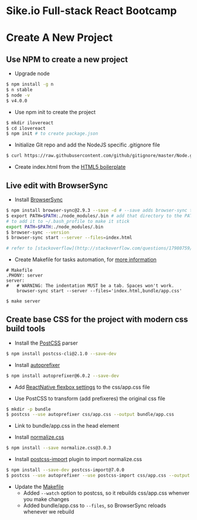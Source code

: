 Sike.io Full-stack React Bootcamp 
=========================

# Create A New Project

## Use NPM to create a new project

- Upgrade node

```bash
$ npm install -g n
$ n stable
$ node -v
$ v4.0.0
```

- Use npm init to create the project

```bash
$ mkdir ilovereact
$ cd ilovereact
$ npm init # to create package.json
```

- Initialize Git repo and add the NodeJS specific .gitignore file

```bash
$ curl https://raw.githubusercontent.com/github/gitignore/master/Node.gitignore > .gitignore
```

- Create index.html from the [HTML5 boilerplate](https://github.com/h5bp/html5-boilerplate/blob/master/src/index.html)

## Live edit with BrowserSync

- Install [BrowserSync](http://www.browsersync.io/)

```bash
$ npm install browser-sync@2.9.3 --save -d # --save adds browser-sync to package.json
$ export PATH=$PATH:./node_modules/.bin # add that directory to the PATH variable
# to add it to ~/.bash_profile to make it stick
export PATH=$PATH:./node_modules/.bin
$ browser-sync --version
$ browser-sync start --server --files=index.html

# refer to [stackoverflow](http://stackoverflow.com/questions/17980759/xcode-select-active-developer-directory-error-on-osx-mavericks) for npm package build failure: xcode-select: error: tool 'xcodebuild' requires Xcode, but active developer directory '/Library/Developer/CommandLineTools' is a command line tools instance
```

- Create Makefile for tasks automation, for [more information](http://www.sitepoint.com/using-gnu-make-front-end-development-build-tool/)

```
# Makefile
.PHONY: server
server:
#   # WARNING: The indentation MUST be a tab. Spaces won't work.
	browser-sync start --server --files='index.html,bundle/app.css'
```

```bash
$ make server
```

## Create base CSS for the project with modern css build tools

- Install the [PostCSS](https://github.com/postcss/postcss) parser

```bash
$ npm install postcss-cli@2.1.0 --save-dev
```

- Install [autoprefixer](https://github.com/postcss/autoprefixer)

```bash
$ npm install autoprefixer@6.0.2 --save-dev
```

- Add [ReactNative flexbox settings](https://github.com/facebook/css-layout#default-values) to the css/app.css file

- Use PostCSS to transform (add prefixeres) the original css file

```bash
$ mkdir -p bundle
$ postcss --use autoprefixer css/app.css --output bundle/app.css
```

- Link to bundle/app.css in the head element

- Install [normalize.css](http://necolas.github.io/normalize.css)

```bash
$ npm install --save normalize.css@3.0.3
```

- Install [postcss-import](https://github.com/postcss/postcss-import) plugin to import normalize.css

```bash
$ npm install --save-dev postcss-import@7.0.0
$ postcss --use autoprefixer --use postcss-import css/app.css --output bundle/app.css
```

- Update the [Makefile](https://github.com/j1wu/sikeio-ilovereact/blob/bf98375b6d30878b9cb4cfd67e205fd98da1e7b0/Makefile)
	- Added `--watch` option to postcss, so it rebuilds css/app.css whenver you make changes
	- Added bundle/app.css to `--files`, so BrowserSync reloads whenever we rebuild